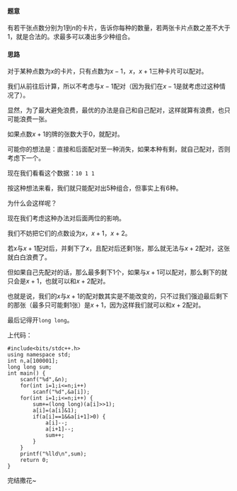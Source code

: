 #### 题意

有若干张点数分别为$1$到$n$的卡片，告诉你每种的数量，若两张卡片点数之差不大于$1$，就是合法的。求最多可以凑出多少种组合。

#### 思路

对于某种点数为$x$的卡片，只有点数为$x-1$，$x$，$x+1$三种卡片可以配对。

我们从前往后计算，所以不考虑与$x-1$配对（因为我们在$x-1$是就考虑过这种情况了）。

显然，为了最大避免浪费，最优的办法是自己和自己配对，这样就算有浪费，也只可能浪费一张。

如果点数$x+1$的牌的张数大于$0$，就配对。

可能你的想法是：直接和后面配对至一种消失，如果本种有剩，就自己配对，否则考虑下一个。

现在我们看看这个数据：`10 1 1`

按这种想法来看，我们就只能配对出$5$种组合，但事实上有$6$种。

为什么会这样呢？

现在我们考虑这种办法对后面两位的影响。

我们不妨把它们的点数设为$x$，$x+1$，$x+2$。

若$x$与$x+1$配对后，并剩下了$x$，且配对后还剩$1$张，那么就无法与$x+2$配对，这张就白白浪费了。

但如果自己先配对的话，那么最多剩下$1$个，如果与$x+1$可以配对，那么剩下的就只会是$x+1$，也就可以和$x+2$配对。

也就是说，我们的$x$与$x+1$的配对数其实是不能改变的，只不过我们强迫最后剩下的那张（最多只可能剩$1$张）是$x+1$，因为这样我们就可以和$x+2$配对。

最后记得开`long long`。

上代码：

```
#include<bits/stdc++.h>
using namespace std;
int n,a[100001];
long long sum;
int main() {
	scanf("%d",&n);
	for(int i=1;i<=n;i++)
		scanf("%d",&a[i]);
	for(int i=1;i<=n;i++) {
		sum+=(long long)(a[i]>>1);
		a[i]=(a[i]&1);
		if(a[i]==1&&a[i+1]>0) {
			a[i]--;
			a[i+1]--;
			sum++;
		}
	}
	printf("%lld\n",sum);
	return 0;
}
```

完结撒花~

